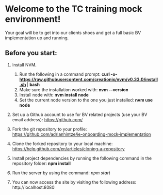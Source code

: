 # Welcome to the TC training mock environment!

Your goal will be to get into our clients shoes and get a full basic BV implementation up and running.

## Before you start:

1. Install NVM.
   1. Run the following in a command prompt: **curl -o- https://raw.githubusercontent.com/creationix/nvm/v0.33.0/install.sh | bash**
   2. Make sure the installation worked with: **nvm --version**
   3. Install node with: **nvm install node**
   4. Set the current node version to the one you just installed: **nvm use node**

2. Set up a Github account to use for BV related projects (use your BV email address): https://github.com/

3. Fork the git repository to your profile: https://github.com/adrianhintze/ie-onboarding-mock-implementation

4. Clone the forked repository to your local machine: https://help.github.com/en/articles/cloning-a-repository

5. Install project dependencies by running the following command in the repository folder: **npm install**

6. Run the server by using the command: *npm start*

7. You can now access the site by visiting the following address: http://localhost:8080
